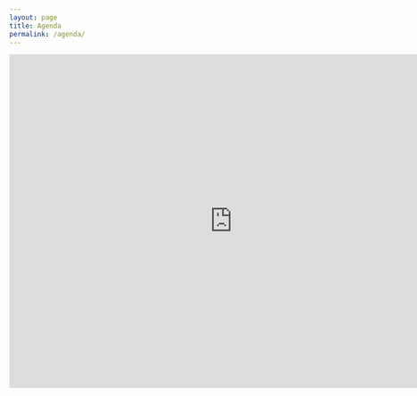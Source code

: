 ```yaml
---
layout: page
title: Agenda
permalink: /agenda/
---
```


<iframe src="https://calendar.google.com/calendar/embed?title=Agenda%20Hackerspace%20Blumenau&amp;height=600&amp;wkst=1&amp;bgcolor=%23ffffff&amp;ctz=America%2FSao_Paulo" style="border-width:0" width="800" height="600" frameborder="0" scrolling="no"></iframe>

